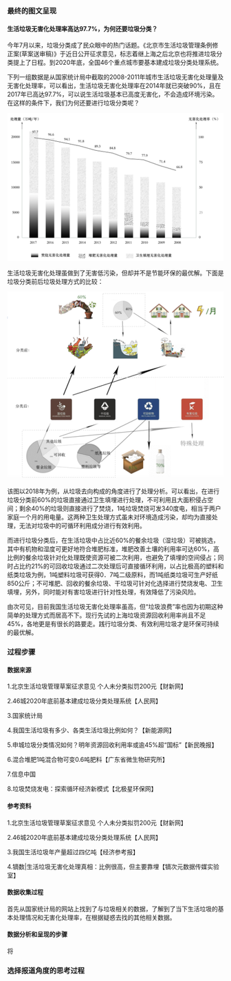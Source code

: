 ### 最终的图文呈现

#### 生活垃圾无害化处理率高达97.7%，为何还要垃圾分类？

今年7月以来，垃圾分类成了民众眼中的热门话题。《北京市生活垃圾管理条例修正案(草案送审稿)》于近日公开征求意见，标志着继上海之后北京也将推进垃圾分类提上了日程。到2020年底，全国46个重点城市要基本建成垃圾分类处理系统。

下列一组数据是从国家统计局中截取的2008-2011年城市生活垃圾无害化处理量及无害化处理率，可以看出，生活垃圾无害化处理率在2014年就已突破90%，且在2017年已高达97.7%，可以说生活垃圾基本已高度无害化，不会造成环境污染。在这样的条件下，我们为何还要进行垃圾分类呢？

![垃圾无害化处理能力及效率](https://github.com/renee-j/visualization/blob/master/garbage%20classification/WeChatb77706e407131678dbd9fe659ccd3d0c.png)

生活垃圾无害化处理虽做到了无害低污染，但却并不是节能环保的最优解。下面是垃圾分类前后垃圾处理方式的比较：

![垃圾分类前后垃圾去向构成](https://github.com/renee-j/visualization/blob/master/garbage%20classification/WeChatd5ff863fd5d6575c6677bfb1dced76bc.png)

该图以2018年为例，从垃圾去向构成的角度进行了处理分析。可以看出，在进行垃圾分类前60%的垃圾直接通过卫生填埋进行处理，不可利用且大面积侵占空间；剩余40%的垃圾则直接进行了焚烧，1吨垃圾焚烧可发340度电，相当于两户家庭一个月的用电量。这两种卫生处理方式虽未对环境造成污染，却均为直接处理，无法对垃圾中的可循环利用成分进行有效利用。

而进行垃圾分类后，在生活垃圾中占比近60%的餐余垃圾（湿垃圾）可被挑选，其中有机物和湿度可更好地符合堆肥标准，堆肥改善土壤的利用率可达60%，高比例的餐余垃圾针对化处理既使资源可被二次利用，也避免了填埋的空间侵占；同时占比约21%的可回收垃圾通过二次处理后可直接循环利用，以占比极高的塑料和纸类垃圾为例，1吨塑料垃圾可获得0．7吨二级原料，而1吨纸类垃圾可生产好纸850公斤；不可堆肥、回收的餐余垃圾、干垃圾可针对化选择进行焚烧发电、卫生填埋，另外，同时能对有害垃圾进行针对性处理，有效降低了污染风险。

由次可见，目前我国生活垃圾无害化处理率虽高，但“垃圾浪费”率也因为初期这种简单的处理方式而居高不下。现行先试的上海垃圾资源回收利用率尚且不足45%，各地更是有很长的路要走。践行垃圾分类、有效利用垃圾才是环保可持续的最优解。

### 过程步骤

#### 数据来源
1.北京生活垃圾管理草案征求意见 个人未分类拟罚200元【财新网】

2.46城2020年底前基本建成垃圾分类处理系统【人民网】

3.国家统计局

4.我国生活垃圾有多少、各类生活垃圾比例如何？【新能源网】

5.申城垃圾分类情况如何？明年资源回收利用率或逾45%超“国标”【新民晚报】

6.混合堆肥1吨混合物可变0.6吨肥料【广东省微生物研究所】

7.信息中国

8.垃圾焚烧发电：探索循环经济新模式【北极星环保网】

#### 参考资料
1.北京生活垃圾管理草案征求意见 个人未分类拟罚200元【财新网】

2.46城2020年底前基本建成垃圾分类处理系统【人民网】

3.我国生活垃圾年产量超过四亿吨【经济参考报】

4.镝数|生活垃圾无害化处理真相：比例很高，但主要靠埋【镝次元数据传媒实验室】

#### 数据收集过程
首先从国家统计局的网站上找到了与垃圾相关的数据，了解到了当下生活垃圾的基本处理情况和无害化处理率，在根据疑惑去找的其他相关数据。
#### 数据分析和呈现的步骤
将
### 选择报道角度的思考过程
